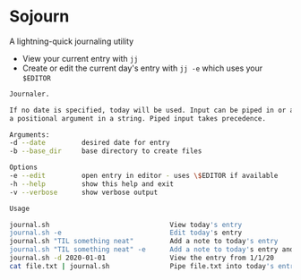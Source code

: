 # Sojourn

A lightning-quick journaling utility

- View your current entry with `jj`
- Create or edit the current day's entry with `jj -e` which uses your `$EDITOR`

```bash
Journaler.

If no date is specified, today will be used. Input can be piped in or added as
a positional argument in a string. Piped input takes precedence.

Arguments:
-d --date         desired date for entry
-b --base_dir     base directory to create files

Options
-e --edit         open entry in editor - uses \$EDITOR if available
-h --help         show this help and exit
-v --verbose      show verbose output

Usage

journal.sh                              View today's entry
journal.sh -e                           Edit today's entry
journal.sh "TIL something neat"         Add a note to today's entry
journal.sh "TIL something neat" -e      Add a note to today's entry and edit
journal.sh -d 2020-01-01                View the entry from 1/1/20
cat file.txt | journal.sh               Pipe file.txt into today's entry
```
